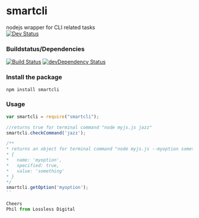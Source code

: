 # smartcli
nodejs wrapper for CLI related tasks  
[![Dev Status](https://img.shields.io/badge/DevStatus-Active-green.svg)](https://github.com/pushrocks/smartcli/commits/dev)

### Buildstatus/Dependencies
[![Build Status](https://travis-ci.org/pushrocks/smartcli.svg?branch=master)](https://travis-ci.org/pushrocks/smartcli)
[![devDependency Status](https://david-dm.org/pushrocks/smartcli/dev-status.svg)](https://david-dm.org/pushrocks/smartcli#info=devDependencies)

### Install the package
    npm install smartcli

### Usage
```js
var smartcli = require("smartcli");

//returns true for terminal command "node myjs.js jazz"
smartcli.checkCommand('jazz'); 

/**
* returns an object for terminal command "node myjs.js --myoption something" like so
* {
*   name: 'myoption',
*   specified: true,
*   value: 'something'
* }
*/
smartcli.getOption('myoption');
``

Cheers
Phil from Lossless Digital
